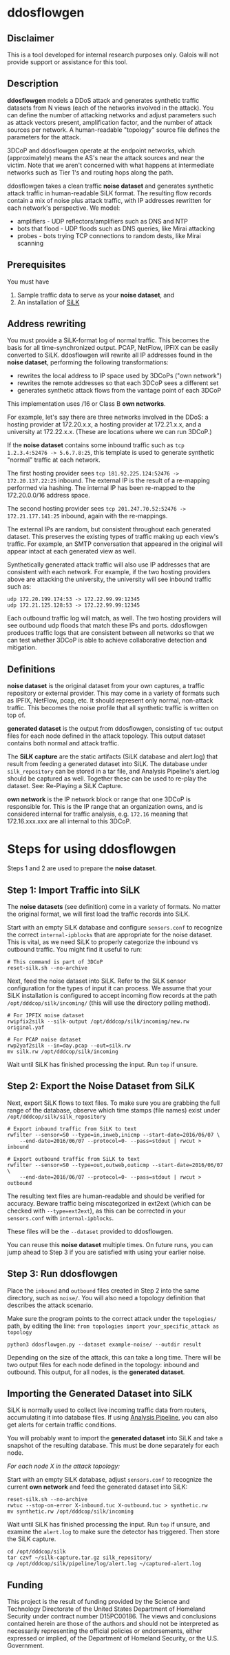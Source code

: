 # ddosflowgen

## Disclaimer

This is a tool developed for internal research purposes only. Galois will not
provide support or assistance for this tool.

## Description

**ddosflowgen** models a DDoS attack and generates synthetic traffic datasets
from N views (each of the networks involved in the attack). You can define the
number of attacking networks and adjust parameters such as attack vectors
present, amplification factor, and the number of attack sources per network.
A human-readable "topology" source file defines the parameters for the attack.

3DCoP and ddosflowgen operate at the endpoint networks, which (approximately)
means the AS's near the attack sources and near the victim. Note that we aren't
concerned with what happens at intermediate networks such as Tier 1's and
routing hops along the path.

ddosflowgen takes a clean traffic **noise dataset** and generates synthetic
attack traffic in human-readable SiLK format. The resulting flow records
contain a mix of noise plus attack traffic, with IP addresses rewritten for
each network's perspective. We model:

* amplifiers - UDP reflectors/amplifiers such as DNS and NTP
* bots that flood - UDP floods such as DNS queries, like Mirai attacking
* probes - bots trying TCP connections to random dests, like Mirai scanning

## Prerequisites

You must have

1. Sample traffic data to serve as your **noise dataset**, and
2. An installation of [SiLK](https://tools.netsa.cert.org/silk/)

## Address rewriting

You must provide a SiLK-format log of normal traffic. This becomes the basis
for all time-synchronized output. PCAP, NetFlow, IPFIX can be easily converted
to SiLK. ddosflowgen will rewrite all IP addresses found in the
**noise dataset**, performing the following transformations:

* rewrites the local address to IP space used by 3DCoPs ("own network")
* rewrites the remote addresses so that each 3DCoP sees a different set
* generates synthetic attack flows from the vantage point of each 3DCoP

This implementation uses /16 or Class B **own networks**.

For example, let's say there are three networks involved in the DDoS: a hosting
provider at 172.20.x.x, a hosting provider at 172.21.x.x, and a university at
172.22.x.x. (These are locations where we can run 3DCoP.)

If the **noise dataset** contains some inbound traffic such as
`tcp 1.2.3.4:52476 -> 5.6.7.8:25`, this template is used to generate synthetic
"normal" traffic at each network.

The first hosting provider sees `tcp 181.92.225.124:52476 -> 172.20.137.22:25`
inbound. The external IP is the result of a re-mapping performed via hashing.
The internal IP has been re-mapped to the 172.20.0.0/16 address space.

The second hosting provider sees `tcp 201.247.70.52:52476 -> 172.21.177.141:25`
inbound, again with the re-mappings.

The external IPs are random, but consistent throughout each generated dataset.
This preserves the existing types of traffic making up each view's traffic.
For example, an SMTP conversation that appeared in the original will appear
intact at each generated view as well.

Synthetically generated attack traffic will also use IP addresses that are
consistent with each network. For example, if the two hosting providers above
are attacking the university, the university will see inbound traffic such as:
```
udp 172.20.199.174:53 -> 172.22.99.99:12345
udp 172.21.125.128:53 -> 172.22.99.99:12345
```

Each outbound traffic log will match, as well. The two hosting providers will
see outbound udp floods that match these IPs and ports. ddosflowgen produces
traffic logs that are consistent between all networks so that we can test
whether 3DCoP is able to achieve collaborative detection and mitigation.

## Definitions

**noise dataset** is the original dataset from your own captures, a
traffic repository or external provider. This may come in a variety
of formats such as IPFIX, NetFlow, pcap, etc. It should represent only
normal, non-attack traffic. This becomes the noise profile that all
synthetic traffic is written on top of.

**generated dataset** is the output from ddosflowgen, consisting of `tuc`
output files for each node defined in the attack topology. This output dataset
contains both normal and attack traffic.

The **SiLK capture** are the static artifacts (SiLK database and alert.log)
that result from feeding a generated dataset into SiLK. The database under
`silk_repository` can be stored in a tar file, and Analysis Pipeline's
alert.log should be captured as well. Together these can be used to
re-play the dataset. See: Re-Playing a SiLK Capture.

**own network** is the IP network block or range that one 3DCoP is responsible
for. This is the IP range that an organization owns, and is considered
internal for traffic analysis, e.g. `172.16` meaning that 172.16.xxx.xxx
are all internal to this 3DCoP.

# Steps for using ddosflowgen

Steps 1 and 2 are used to prepare the **noise dataset**.

## Step 1: Import Traffic into SiLK

The **noise datasets** (see definition) come in a variety of formats. No matter
the original format, we will first load the traffic records into SiLK.

Start with an empty SiLK database and configure `sensors.conf` to
recognize the correct `internal-ipblocks` that are appropriate for the
noise dataset. This is vital, as we need SiLK to properly categorize
the inbound vs outbound traffic. You might find it useful to run:

```
# This command is part of 3DCoP
reset-silk.sh --no-archive
```

Next, feed the noise dataset into SiLK. Refer to the SiLK sensor
configuration for the types of input it can process. We assume that your
SiLK installation is configured to accept incoming flow records at the path
`/opt/dddcop/silk/incoming/` (this will use the directory polling method).

```
# For IPFIX noise dataset
rwipfix2silk --silk-output /opt/dddcop/silk/incoming/new.rw original.yaf

# For PCAP noise dataset
rwp2yaf2silk --in=day.pcap --out=silk.rw
mv silk.rw /opt/dddcop/silk/incoming
```

Wait until SiLK has finished processing the input. Run `top` if unsure.

## Step 2: Export the Noise Dataset from SiLK

Next, export SiLK flows to text files. To make sure you are grabbing the full
range of the database, observe which time stamps (file names) exist under
`/opt/dddcop/silk/silk_repository`

```
# Export inbound traffic from SiLK to text
rwfilter --sensor=S0 --type=in,inweb,inicmp --start-date=2016/06/07 \
	--end-date=2016/06/07 --protocol=0- --pass=stdout | rwcut > inbound

# Export outbound traffic from SiLK to text
rwfilter --sensor=S0 --type=out,outweb,outicmp --start-date=2016/06/07 \
	--end-date=2016/06/07 --protocol=0- --pass=stdout | rwcut > outbound
```

The resulting text files are human-readable and should be verified for
accuracy. Beware traffic being miscategorized in ext2ext (which can be
checked with `--type=ext2ext`), as this can be corrected in your `sensors.conf`
with `internal-ipblocks`.

These files will be the `--dataset` provided to ddosflowgen.

You can reuse this **noise dataset** multiple times. On future runs, you can
jump ahead to Step 3 if you are satisfied with using your earlier noise.

## Step 3: Run ddosflowgen

Place the `inbound` and `outbound` files created in Step 2 into the same
directory, such as `noise/`. You will also need a topology definition that
describes the attack scenario.

Make sure the program points to the correct attack under the `topologies/` path,
by editing the line: `from topologies import your_specific_attack as topology`

```
python3 ddosflowgen.py --dataset example-noise/ --outdir result
```

Depending on the size of the attack, this can take a long time. There will be
two output files for each node defined in the topology: inbound and outbound.
This output, for all nodes, is the **generated dataset**.

## Importing the Generated Dataset into SiLK

SiLK is normally used to collect live incoming traffic data from routers,
accumulating it into database files. If using
[Analysis Pipeline](https://tools.netsa.cert.org/analysis-pipeline/), you can
also get alerts for certain traffic conditions.

You will probably want to import the **generated dataset** into SiLK and take
a snapshot of the resulting database. This must be done separately for each
node.

*For each node X in the attack topology:*

Start with an empty SiLK database, adjust `sensors.conf` to recognize
the current **own network** and feed the generated dataset into SiLK:

```
reset-silk.sh --no-archive
rwtuc --stop-on-error X-inbound.tuc X-outbound.tuc > synthetic.rw
mv synthetic.rw /opt/dddcop/silk/incoming
```

Wait until SiLK has finished processing the input. Run `top` if unsure, and
examine the `alert.log` to make sure the detector has triggered.
Then store the SiLK capture.

```
cd /opt/dddcop/silk
tar czvf ~/silk-capture.tar.gz silk_repository/
cp /opt/dddcop/silk/pipeline/log/alert.log ~/captured-alert.log
```

## Funding

This project is the result of funding provided by the Science and Technology Directorate
of the United States Department of Homeland Security under contract number D15PC00186.
The views and conclusions contained herein are those of the authors and should not be
interpreted as necessarily representing the official policies or endorsements, either
expressed or implied, of the Department of Homeland Security, or the U.S. Government.
